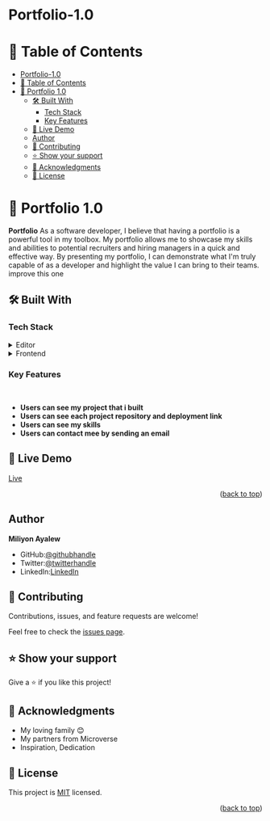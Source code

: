 # Portfolio-1.0
<a name="readme-top"></a>

# 📗 Table of Contents

- [Portfolio-1.0](#portfolio-10)
- [📗 Table of Contents](#-table-of-contents)
- [📖 Portfolio 1.0 ](#-portfolio-10-)
  - [🛠 Built With ](#-built-with-)
    - [Tech Stack ](#tech-stack-)
    - [Key Features ](#key-features-)
  - [🚀 Live Demo ](#-live-demo-)
  - [Author ](#author-)
  - [🤝 Contributing ](#-contributing-)
  - [⭐️ Show your support ](#️-show-your-support-)
  - [🙏 Acknowledgments ](#-acknowledgments-)
  - [📝 License ](#-license-)

<!-- PROJECT DESCRIPTION -->

# 📖 Portfolio 1.0 <a name="about-project"></a>

**Portfolio** As a software developer, I believe that having a portfolio is a powerful tool in my toolbox. My portfolio allows me to showcase my skills and abilities to potential recruiters and hiring managers in a quick and effective way. By presenting my portfolio, I can demonstrate what I'm truly capable of as a developer and highlight the value I can bring to their teams. improve this one

## 🛠 Built With <a name="built-with"></a>

### Tech Stack <a name="tech-stack"></a>

<details>
  <summary>Editor</summary>
  <ul>
    <li><a href="https://code.visualstudio.com/">VSCODE Editor</a></li>
  </ul>
</details>

<details>
  <summary>Frontend</summary>
  <ul>
    <li><a href="https://reactjs.org/">React</a></li>
    <li><a href="https://vitejs.dev/guide/">VITE</a></li>
  </ul>
</details>

### Key Features <a name="key-features"></a>
</br>

- **Users can see my project that i built**
- **Users can see each project repository and deployment link**
- **Users can see my skills**
- **Users can contact mee by sending an email**


## 🚀 Live Demo <a name="live-demo"></a>

[Live](https://miliyon-ayalew.netlify.app/)

<p align="right">(<a href="#readme-top">back to top</a>)</p>

## Author <a name="authors"></a>

**Miliyon Ayalew**
- GitHub:[@githubhandle](https://github.com/Miliyonayalew/) 
- Twitter:[@twitterhandle](https://twitter.com/MilaAyalew) 
- LinkedIn:[LinkedIn](https://www.linkedin.com/in/miliyon-ayalew-210808131/) 

## 🤝 Contributing <a name="contributing"></a>

Contributions, issues, and feature requests are welcome!

Feel free to check the [issues page](https://github.com/Miliyonayalew/Portfolio-1.0/issues).


## ⭐️ Show your support <a name="support"></a>

Give a ⭐️ if you like this project!


<!-- ACKNOWLEDGEMENTS -->

## 🙏 Acknowledgments <a name="acknowledgements"></a>

- My loving family 😊
- My partners from Microverse
- Inspiration, Dedication

<!-- LICENSE -->

## 📝 License <a name="license"></a>

This project is [MIT](./LICENSE.md) licensed.

<p align="right">(<a href="#readme-top">back to top</a>)</p>
